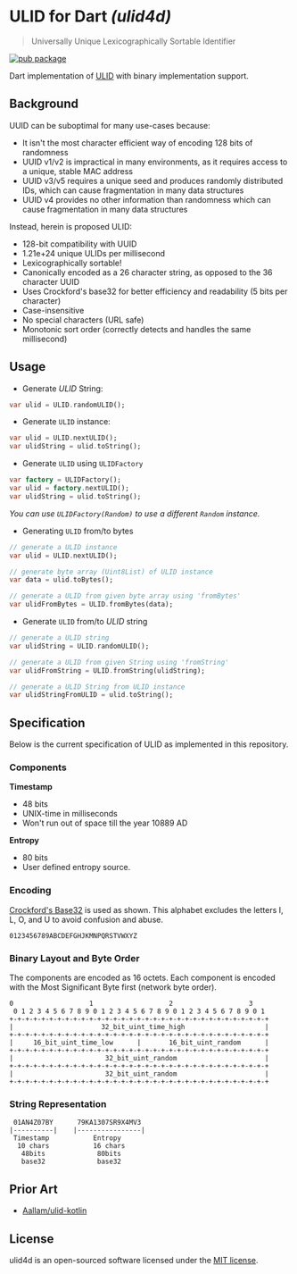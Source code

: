 # ULID for Dart _(ulid4d)_

> Universally Unique Lexicographically Sortable Identifier

[![pub package](https://img.shields.io/pub/v/ulid4d.svg)](https://pub.dev/packages/ulid4d)

Dart implementation of [ULID](https://github.com/ulid/spec#specification) with binary implementation support.

## Background

UUID can be suboptimal for many use-cases because:

- It isn't the most character efficient way of encoding 128 bits of randomness
- UUID v1/v2 is impractical in many environments, as it requires access to a unique, stable MAC address
- UUID v3/v5 requires a unique seed and produces randomly distributed IDs, which can cause fragmentation in many data
  structures
- UUID v4 provides no other information than randomness which can cause fragmentation in many data structures

Instead, herein is proposed ULID:

- 128-bit compatibility with UUID
- 1.21e+24 unique ULIDs per millisecond
- Lexicographically sortable!
- Canonically encoded as a 26 character string, as opposed to the 36 character UUID
- Uses Crockford's base32 for better efficiency and readability (5 bits per character)
- Case-insensitive
- No special characters (URL safe)
- Monotonic sort order (correctly detects and handles the same millisecond)

## Usage

* Generate _ULID_ String:

```dart
var ulid = ULID.randomULID();
```

* Generate `ULID` instance:

```dart
var ulid = ULID.nextULID();
var ulidString = ulid.toString();
```

* Generate `ULID` using `ULIDFactory`

```dart
var factory = ULIDFactory();
var ulid = factory.nextULID();
var ulidString = ulid.toString();
```

_You can use `ULIDFactory(Random)` to use a different `Random` instance._

* Generating `ULID` from/to bytes

```dart
// generate a ULID instance
var ulid = ULID.nextULID();

// generate byte array (Uint8List) of ULID instance
var data = ulid.toBytes();

// generate a ULID from given byte array using 'fromBytes'
var ulidFromBytes = ULID.fromBytes(data);
```

* Generate `ULID` from/to _ULID_ string

````dart
// generate a ULID string
var ulidString = ULID.randomULID();

// generate a ULID from given String using 'fromString'
var ulidFromString = ULID.fromString(ulidString);

// generate a ULID String from ULID instance
var ulidStringFromULID = ulid.toString();
````

## Specification

Below is the current specification of ULID as implemented in this repository.

### Components

**Timestamp**

- 48 bits
- UNIX-time in milliseconds
- Won't run out of space till the year 10889 AD

**Entropy**

- 80 bits
- User defined entropy source.

### Encoding

[Crockford's Base32](http://www.crockford.com/wrmg/base32.html) is used as shown.
This alphabet excludes the letters I, L, O, and U to avoid confusion and abuse.

```
0123456789ABCDEFGHJKMNPQRSTVWXYZ
```

### Binary Layout and Byte Order

The components are encoded as 16 octets. Each component is encoded with the Most Significant Byte first (network byte
order).

```
0                   1                   2                   3
 0 1 2 3 4 5 6 7 8 9 0 1 2 3 4 5 6 7 8 9 0 1 2 3 4 5 6 7 8 9 0 1
+-+-+-+-+-+-+-+-+-+-+-+-+-+-+-+-+-+-+-+-+-+-+-+-+-+-+-+-+-+-+-+-+
|                      32_bit_uint_time_high                    |
+-+-+-+-+-+-+-+-+-+-+-+-+-+-+-+-+-+-+-+-+-+-+-+-+-+-+-+-+-+-+-+-+
|     16_bit_uint_time_low      |       16_bit_uint_random      |
+-+-+-+-+-+-+-+-+-+-+-+-+-+-+-+-+-+-+-+-+-+-+-+-+-+-+-+-+-+-+-+-+
|                       32_bit_uint_random                      |
+-+-+-+-+-+-+-+-+-+-+-+-+-+-+-+-+-+-+-+-+-+-+-+-+-+-+-+-+-+-+-+-+
|                       32_bit_uint_random                      |
+-+-+-+-+-+-+-+-+-+-+-+-+-+-+-+-+-+-+-+-+-+-+-+-+-+-+-+-+-+-+-+-+
```

### String Representation

```
 01AN4Z07BY      79KA1307SR9X4MV3
|----------|    |----------------|
 Timestamp           Entropy
  10 chars           16 chars
   48bits             80bits
   base32             base32
```

## Prior Art

- [Aallam/ulid-kotlin](https://github.com/Aallam/ulid-kotlin)

## License

ulid4d is an open-sourced software licensed under the [MIT license](LICENSE.md).
